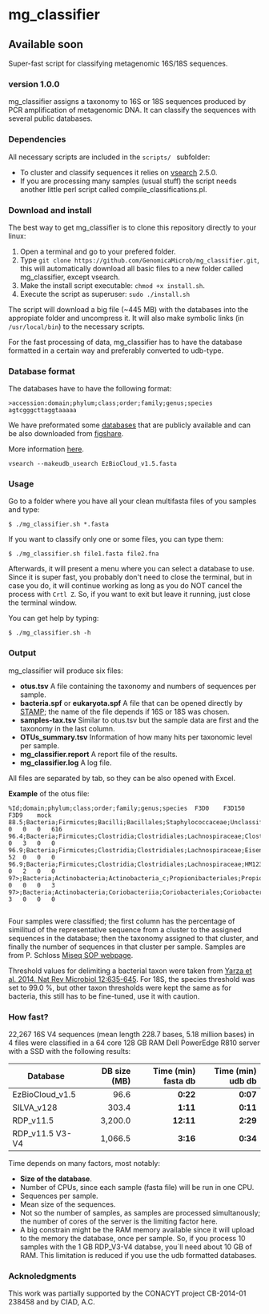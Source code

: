 # mg_classifier
## Available soon

Super-fast script for classifying metagenomic 16S/18S sequences.
### version 1.0.0

mg_classifier assigns a taxonomy to 16S or 18S sequences produced by PCR amplification of metagenomic DNA. It can classify the sequences with several public databases.

### Dependencies
All necessary scripts are included in the `scripts/ ` subfolder:
- To cluster and classify sequences it relies on [vsearch](https://github.com/torognes/vsearch) 2.5.0.
- If you are processing many samples (usual stuff) the script needs another little perl script called compile_classifications.pl.

### Download and install
The best way to get mg_classifier is to clone this repository directly to your linux:
1. Open a terminal and go to your prefered folder.
2. Type `git clone https://github.com/GenomicaMicrob/mg_classifier.git`, this will automatically download all basic files to a new folder called mg_classifier, except vsearch.
3. Make the install script executable: `chmod +x install.sh`.
3. Execute the script as superuser: `sudo ./install.sh`

The script will download a big file (~445 MB) with the databases into the appropiate folder and uncompress it. It will also make symbolic links (in `/usr/local/bin`) to the necessary scripts.

For the fast processing of data, mg_classifier has to have the database formatted in a certain way and preferably converted to udb-type.

### Database format
The databases have to have the following format:

```
>accession:domain;phylum;class;order;family;genus;species
agtcgggcttaggtaaaaa
```
We have preformated some [databases](https://github.com/GenomicaMicrob/metagenomic_pipeline/blob/master/databases.md) that are publicly available and can be also downloaded from [figshare](https://figshare.com/account/home#/projects/27328).

More information [here](https://github.com/GenomicaMicrob/metagenomic_pipeline/blob/master/databases.md).

`vsearch --makeudb_usearch EzBioCloud_v1.5.fasta`

### Usage
Go to a folder where you have all your clean multifasta files of you samples and type:

`$ ./mg_classifier.sh *.fasta`

If you want to classify only one or some files, you can type them:

`$ ./mg_classifier.sh file1.fasta file2.fna`

Afterwards, it will present a menu where you can select a database to use. Since it is super fast, you probably don't need to close the terminal, but in case you do, it will continue working as long as you do NOT cancel the process with `Crtl Z`. So, if you want to exit but leave it running, just close the terminal window.

You can get help by typing:

`$ ./mg_classifier.sh -h`

### Output
mg_classifier will produce six files:
- **otus.tsv** A file containing the taxonomy and numbers of sequences per sample.
- **bacteria.spf** or **eukaryota.spf** A file that can be opened directly by [STAMP](http://kiwi.cs.dal.ca/Software/STAMP); the name of the file depends if 16S or 18S was chosen.
- **samples-tax.tsv** Similar to otus.tsv but the sample data are first and the taxonomy in the last column.
- **OTUs_summary.tsv** Information of how many hits per taxonomic level per sample.
- **mg_classifier.report** A report file of the results.
- **mg_classifier.log** A log file.

All files are separated by tab, so they can be also opened with Excel.

**Example** of the otus file:
```
%Id;domain;phylum;class;order;family;genus;species	F3D0	F3D150	F3D9	mock
88.5;Bacteria;Firmicutes;Bacilli;Bacillales;Staphylococcaceae;Unclassified_g;Unclassified_s	0	0	0	616
96.4;Bacteria;Firmicutes;Clostridia;Clostridiales;Lachnospiraceae;Clostridium_g24;Unclassified_s	0	3	0	0
96.9;Bacteria;Firmicutes;Clostridia;Clostridiales;Lachnospiraceae;Eisenbergiella;Unclassified_s	52	0	0	0
96.9;Bacteria;Firmicutes;Clostridia;Clostridiales;Lachnospiraceae;HM123979_g;Unclassified_s	0	2	0	0
97>;Bacteria;Actinobacteria;Actinobacteria_c;Propionibacteriales;Propionibacteriaceae;Propionibacterium;Propionibacterium_acnes	0	0	0	3
97>;Bacteria;Actinobacteria;Coriobacteriia;Coriobacteriales;Coriobacteriaceae;EF099352_g;EF099352_s	3	0	0	0


```
Four samples were classified; the first column has the percentage of similitud of the representative sequence from a cluster to the assigned sequences in the database; then the taxonomy assigned to that cluster, and finally the number of sequences in that cluster per sample. Samples are from P. Schloss [Miseq SOP webpage](https://www.mothur.org/wiki/MiSeq_SOP).

Threshold values for delimiting a bacterial taxon were taken from [Yarza et al. 2014. Nat Rev Microbiol 12:635-645](http://www.nature.com/nrmicro/journal/v12/n9/full/nrmicro3330.html). For 18S, the species threshold was set to 99.0 %, but other taxon thresholds were kept the same as for bacteria, this still has to be fine-tuned, use it with caution.

### How fast?
22,267 16S V4 sequences (mean length 228.7 bases, 5.18 million bases) in 4 files were classified in a 64 core 128 GB RAM Dell PowerEdge R810 server with a SSD with the following results:

| Database | DB size (MB) | Time (min) fasta db | Time (min) udb db |
| --- | ---: | ---:| ---:|
| EzBioCloud_v1.5 | 96.6 | **0:22** | **0:07** |
| SILVA_v128 | 303.4 | **1:11** | **0:11** |
| RDP_v11.5 | 3,200.0 | **12:11** | **2:29** |
| RDP_v11.5 V3-V4 | 1,066.5 | **3:16** | **0:34** |

Time depends on many factors, most notably:
- **Size of the database**.
- Number of CPUs, since each sample (fasta file) will be run in one CPU.
- Sequences per sample.
- Mean size of the sequences.
- Not so the number of samples, as samples are processed simultanously; the number of cores of the server is the limiting factor here.
- A big constrain might be the RAM memory available since it will upload to the memory the database, once per sample. So, if you process 10 samples with the 1 GB RDP_V3-V4 databse, you´ll need about 10 GB of RAM. This limitation is reduced if you use the udb formatted databases.

### Acknoledgments
This work was partially supported by the CONACYT project CB-2014-01 238458 and by CIAD, A.C.
